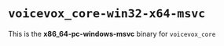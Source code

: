 # `voicevox_core-win32-x64-msvc`

This is the **x86_64-pc-windows-msvc** binary for `voicevox_core`
